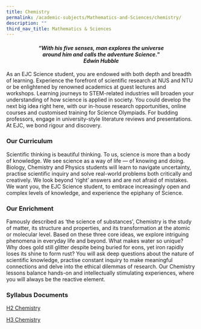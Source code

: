 ```yaml
---
title: Chemistry
permalink: /academic-subjects/Mathematics-and-Sciences/chemistry/
description: ""
third_nav_title: Mathematics & Sciences
---
```

<center><h4><em>“With his five senses, man explores the universe<br>around him and calls the adventure Science."<br><b>Edwin Hubble</b></em></h4></center>

As an EJC Science student, you are endowed with both depth and breadth of learning. Experience the forefront of scientific research at NUS and NTU or be enlightened by renowned academics at guest lectures and workshops. Learning journeys to STEM-related industries will broaden your understanding of how science is applied in society. You could develop the next big idea right here, with our in-house research opportunities, online courses and customised training for Science Olympiads. For budding professors, engage in university-style literature reviews and presentations. At EJC, we bond rigour and discovery.

### Our Curriculum

Scientific thinking is beautiful thinking. To us, science is more than a body of knowledge. We see science as a way of life — of knowing and doing. Biology, Chemistry and Physics students will learn to navigate uncertainty, practise scientific inquiry and solve real-world problems both critically and creatively. We look beyond ‘right’ answers and are not afraid of mistakes. We want you, the EJC Science student, to embrace increasingly open and complex levels of knowledge, and experience the epiphany of Science.

### Our Enrichment

Famously described as ‘the science of substances’, Chemistry is the study of matter, its structure and properties, and its transformation at the atomic or molecular level. Based on these three core ideas, we explore intriguing phenomena in everyday life and beyond. What makes water so unique? Why does gold still glitter despite being buried for eons, yet iron rapidly loses its shine to form rust? You will ask deep questions about the nature of scientific knowledge, practise constant inquiry to make meaningful connections and delve into the ethical dilemmas of research. Our Chemistry lessons balance hands-on and intellectually stimulating experiences, where you will always be the reactive element.


### Syllabus Documents

[H2 Chemistry](https://www.seab.gov.sg/docs/default-source/national-examinations/syllabus/alevel/2024syllabus/9729_y24_sy.pdf)

[H3 Chemistry](https://www.seab.gov.sg/docs/default-source/national-examinations/syllabus/alevel/2024syllabus/9813_y24_sy.pdf)